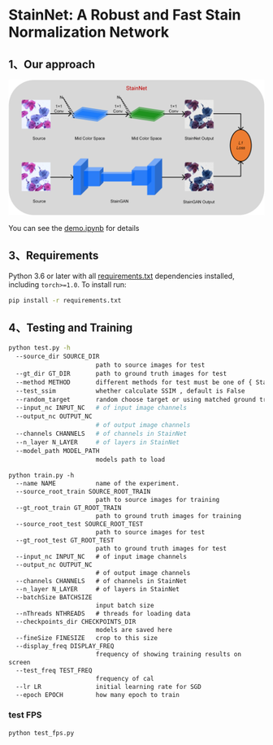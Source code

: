 # StainNet: A Robust and Fast Stain Normalization Network

## 1、Our approach

![stainnet](assets/stainnet.png)

You can see the [demo.ipynb](demo.ipynb) for details

## 3、Requirements

Python 3.6 or later with all [requirements.txt](https://github.com/khtao/StainNet/blob/master/requirements.txt) dependencies installed, including `torch>=1.0`. To install run:

```bash
pip install -r requirements.txt
```

## 4、Testing and Training

```bash
python test.py -h
  --source_dir SOURCE_DIR
                        path to source images for test
  --gt_dir GT_DIR       path to ground truth images for test
  --method METHOD       different methods for test must be one of { StainNet StainGAN reinhard macenko vahadane khan }
  --test_ssim           whether calculate SSIM , default is False
  --random_target       random choose target or using matched ground truth, True is random choose target
  --input_nc INPUT_NC   # of input image channels
  --output_nc OUTPUT_NC
                        # of output image channels
  --channels CHANNELS   # of channels in StainNet
  --n_layer N_LAYER     # of layers in StainNet
  --model_path MODEL_PATH
                        models path to load

```

```shell
python train.py -h
  --name NAME           name of the experiment.
  --source_root_train SOURCE_ROOT_TRAIN
                        path to source images for training
  --gt_root_train GT_ROOT_TRAIN
                        path to ground truth images for training
  --source_root_test SOURCE_ROOT_TEST
                        path to source images for test
  --gt_root_test GT_ROOT_TEST
                        path to ground truth images for test
  --input_nc INPUT_NC   # of input image channels
  --output_nc OUTPUT_NC
                        # of output image channels
  --channels CHANNELS   # of channels in StainNet
  --n_layer N_LAYER     # of layers in StainNet
  --batchSize BATCHSIZE
                        input batch size
  --nThreads NTHREADS   # threads for loading data
  --checkpoints_dir CHECKPOINTS_DIR
                        models are saved here
  --fineSize FINESIZE   crop to this size
  --display_freq DISPLAY_FREQ
                        frequency of showing training results on screen
  --test_freq TEST_FREQ
                        frequency of cal
  --lr LR               initial learning rate for SGD
  --epoch EPOCH         how many epoch to train

```

### test FPS

```shell
python test_fps.py
```

